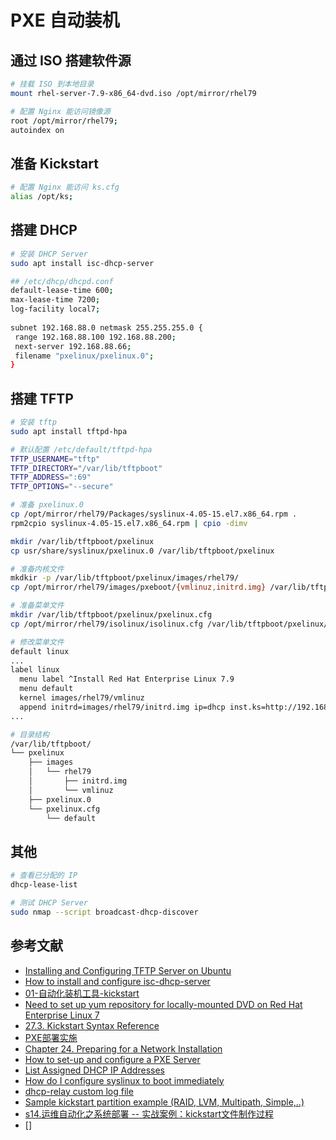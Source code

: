 # PXE 自动装机

## 通过 ISO 搭建软件源

```sh
# 挂载 ISO 到本地目录
mount rhel-server-7.9-x86_64-dvd.iso /opt/mirror/rhel79

# 配置 Nginx 能访问镜像源
root /opt/mirror/rhel79;
autoindex on
```

## 准备 Kickstart

```sh
# 配置 Nginx 能访问 ks.cfg
alias /opt/ks;
```

## 搭建 DHCP

```sh
# 安装 DHCP Server
sudo apt install isc-dhcp-server

## /etc/dhcp/dhcpd.conf
default-lease-time 600;
max-lease-time 7200;
log-facility local7;
    
subnet 192.168.88.0 netmask 255.255.255.0 {
 range 192.168.88.100 192.168.88.200;
 next-server 192.168.88.66;
 filename "pxelinux/pxelinux.0";
}
```

## 搭建 TFTP

```sh
# 安装 tftp
sudo apt install tftpd-hpa

# 默认配置 /etc/default/tftpd-hpa
TFTP_USERNAME="tftp"
TFTP_DIRECTORY="/var/lib/tftpboot"
TFTP_ADDRESS=":69"
TFTP_OPTIONS="--secure"

# 准备 pxelinux.0
cp /opt/mirror/rhel79/Packages/syslinux-4.05-15.el7.x86_64.rpm .
rpm2cpio syslinux-4.05-15.el7.x86_64.rpm | cpio -dimv

mkdir /var/lib/tftpboot/pxelinux
cp usr/share/syslinux/pxelinux.0 /var/lib/tftpboot/pxelinux

# 准备内核文件
mkdkir -p /var/lib/tftpboot/pxelinux/images/rhel79/
cp /opt/mirror/rhel79/images/pxeboot/{vmlinuz,initrd.img} /var/lib/tftpboot/pxelinux/images/rhel79/

# 准备菜单文件
mkdir /var/lib/tftpboot/pxelinux/pxelinux.cfg
cp /opt/mirror/rhel79/isolinux/isolinux.cfg /var/lib/tftpboot/pxelinux/pxelinux.cfg/default

# 修改菜单文件
default linux
...
label linux
  menu label ^Install Red Hat Enterprise Linux 7.9
  menu default
  kernel images/rhel79/vmlinuz
  append initrd=images/rhel79/initrd.img ip=dhcp inst.ks=http://192.168.88.66/ks/ks.cfg quiet
...

# 目录结构
/var/lib/tftpboot/
└── pxelinux
    ├── images
    │   └── rhel79
    │       ├── initrd.img
    │       └── vmlinuz
    ├── pxelinux.0
    └── pxelinux.cfg
        └── default
```

## 其他

```sh
# 查看已分配的 IP
dhcp-lease-list

# 测试 DHCP Server
sudo nmap --script broadcast-dhcp-discover
```

## 参考文献

- [Installing and Configuring TFTP Server on Ubuntu](https://linuxhint.com/install_tftp_server_ubuntu/)
- [How to install and configure isc-dhcp-server](https://ubuntu.com/server/docs/how-to-install-and-configure-isc-dhcp-server)
- [01-自动化装机工具-kickstart](http://www.chrisjing.com/003-%E8%87%AA%E5%8A%A8%E5%8C%96%E8%A3%85%E6%9C%BA/01-%E8%87%AA%E5%8A%A8%E5%8C%96%E8%A3%85%E6%9C%BA%E5%B7%A5%E5%85%B7-kickstart/)
- [Need to set up yum repository for locally-mounted DVD on Red Hat Enterprise Linux 7](https://access.redhat.com/solutions/1355683)
- [27.3. Kickstart Syntax Reference](https://access.redhat.com/documentation/en-us/red_hat_enterprise_linux/7/html/installation_guide/sect-kickstart-syntax)
- [PXE部署实施](https://www.kancloud.cn/desktop/lv200/2665326)
- [Chapter 24. Preparing for a Network Installation](https://access.redhat.com/documentation/en-us/red_hat_enterprise_linux/7/html/installation_guide/chap-installation-server-setup)
- [How to set-up and configure a PXE Server](https://access.redhat.com/solutions/163253)
- [List Assigned DHCP IP Addresses](https://www.baeldung.com/linux/assigned-dhcp-ip-addresses)
- [How do I configure syslinux to boot immediately](https://unix.stackexchange.com/questions/32243/how-do-i-configure-syslinux-to-boot-immediately)
- [dhcp-relay custom log file](https://unix.stackexchange.com/questions/615461/dhcp-relay-custom-log-file)
- [Sample kickstart partition example (RAID, LVM, Multipath, Simple,..)](https://www.golinuxhub.com/2018/05/sample-kickstart-partition-example-raid/)
- [s14.运维自动化之系统部署 -- 实战案例：kickstart文件制作过程](https://juejin.cn/post/7136077266877939720)
- []
